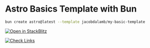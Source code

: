 # Astro Basics Template with Bun

```zsh
bun create astro@latest --template jacobdalamb/my-basic-template
```

[![Open in StackBlitz](https://developer.stackblitz.com/img/open_in_stackblitz.svg)](https://stackblitz.com/github/jacobdalamb/my-basic-template)

[![Check Links](https://github.com/jacobdalamb/my-basic-template/actions/workflows/check_links.yml/badge.svg)](https://github.com/jacobdalamb/my-basic-template/actions/workflows/check_links.yml)
